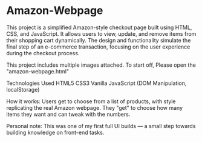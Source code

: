 # Amazon-Webpage
This project is a simplified Amazon-style checkout page built using HTML, CSS, and JavaScript. It allows users to view, update, and remove items from their shopping cart dynamically. The design and functionality simulate the final step of an e-commerce transaction, focusing on the user experience during the checkout process.

This project includes multiple images attached. To start off, Please open the "amazon-webpage.html"

Technologies Used
HTML5
CSS3
Vanilla JavaScript (DOM Manipulation, localStorage)

How it works:
Users get to choose from a list of products, with style replicating the real Amazon webpage.
They "get" to choose how many items they want and can tweak with the numbers.

Personal note:
This was one of my first full UI builds — a small step towards building knowledge on front-end tasks.
